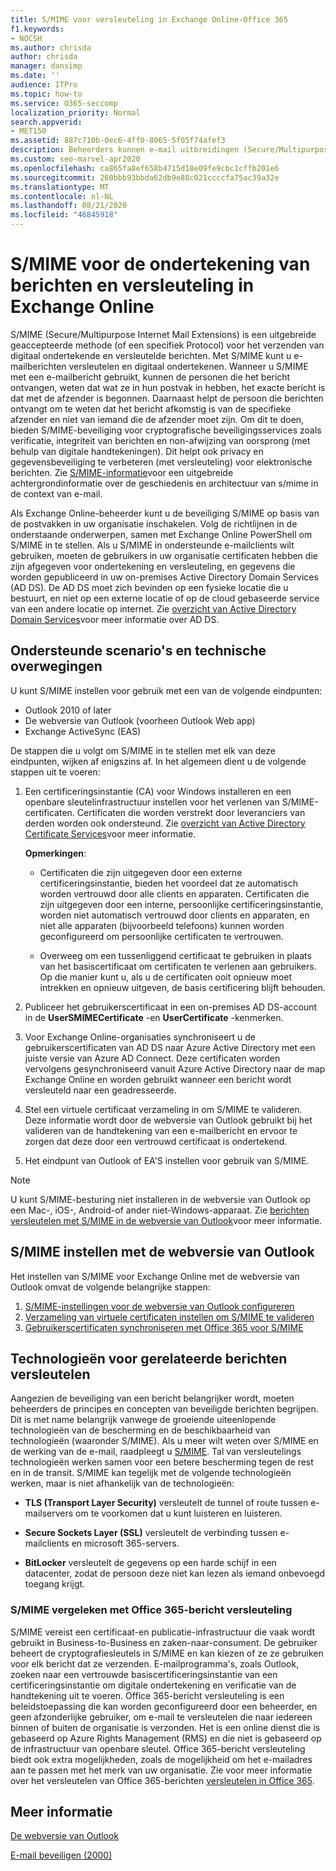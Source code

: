 ```yaml
---
title: S/MIME voor versleuteling in Exchange Online-Office 365
f1.keywords:
- NOCSH
ms.author: chrisda
author: chrisda
manager: dansimp
ms.date: ''
audience: ITPro
ms.topic: how-to
ms.service: O365-seccomp
localization_priority: Normal
search.appverid:
- MET150
ms.assetid: 887c710b-0ec6-4ff0-8065-5f05f74afef3
description: Beheerders kunnen e-mail uitbreidingen (Secure/Multipurpose Internet Mail Extensions) in Exchange Online leren gebruiken voor het versleutelen van e-mailberichten en deze digitaal ondertekenen.
ms.custom: seo-marvel-apr2020
ms.openlocfilehash: ca865fa8ef658b4715d18e09fe9cbc1cffb201e6
ms.sourcegitcommit: 260bbb93bbda62db9e88c021ccccfa75ac39a32e
ms.translationtype: MT
ms.contentlocale: nl-NL
ms.lasthandoff: 08/21/2020
ms.locfileid: "46845918"
---
```

# <a name="smime-for-message-signing-and-encryption-in-exchange-online"></a>S/MIME voor de ondertekening van berichten en versleuteling in Exchange Online

S/MIME (Secure/Multipurpose Internet Mail Extensions) is een uitgebreide geaccepteerde methode (of een specifiek Protocol) voor het verzenden van digitaal ondertekende en versleutelde berichten. Met S/MIME kunt u e-mailberichten versleutelen en digitaal ondertekenen. Wanneer u S/MIME met een e-mailbericht gebruikt, kunnen de personen die het bericht ontvangen, weten dat wat ze in hun postvak in hebben, het exacte bericht is dat met de afzender is begonnen. Daarnaast helpt de persoon die berichten ontvangt om te weten dat het bericht afkomstig is van de specifieke afzender en niet van iemand die de afzender moet zijn. Om dit te doen, bieden S/MIME-beveiliging voor cryptografische beveiligingsservices zoals verificatie, integriteit van berichten en non-afwijzing van oorsprong (met behulp van digitale handtekeningen). Dit helpt ook privacy en gegevensbeveiliging te verbeteren (met versleuteling) voor elektronische berichten. Zie [S/MIME-informatie](https://docs.microsoft.com/previous-versions/tn-archive/aa995740(v=exchg.65))voor een uitgebreide achtergrondinformatie over de geschiedenis en architectuur van s/mime in de context van e-mail.

Als Exchange Online-beheerder kunt u de beveiliging S/MIME op basis van de postvakken in uw organisatie inschakelen. Volg de richtlijnen in de onderstaande onderwerpen, samen met Exchange Online PowerShell om S/MIME in te stellen. Als u S/MIME in ondersteunde e-mailclients wilt gebruiken, moeten de gebruikers in uw organisatie certificaten hebben die zijn afgegeven voor ondertekening en versleuteling, en gegevens die worden gepubliceerd in uw on-premises Active Directory Domain Services (AD DS). De AD DS moet zich bevinden op een fysieke locatie die u bestuurt, en niet op een externe locatie of op de cloud gebaseerde service van een andere locatie op internet. Zie [overzicht van Active Directory Domain Services](https://docs.microsoft.com/windows-server/identity/ad-ds/get-started/virtual-dc/active-directory-domain-services-overview)voor meer informatie over AD DS.

## <a name="supported-scenarios-and-technical-considerations"></a>Ondersteunde scenario's en technische overwegingen

U kunt S/MIME instellen voor gebruik met een van de volgende eindpunten:

- Outlook 2010 of later
- De webversie van Outlook (voorheen Outlook Web app)
- Exchange ActiveSync (EAS)

De stappen die u volgt om S/MIME in te stellen met elk van deze eindpunten, wijken af enigszins af. In het algemeen dient u de volgende stappen uit te voeren:

1. Een certificeringsinstantie (CA) voor Windows installeren en een openbare sleutelinfrastructuur instellen voor het verlenen van S/MIME-certificaten. Certificaten die worden verstrekt door leveranciers van derden worden ook ondersteund. Zie [overzicht van Active Directory Certificate Services](https://docs.microsoft.com/previous-versions/windows/it-pro/windows-server-2012-r2-and-2012/hh831740(v=ws.11))voor meer informatie.

   **Opmerkingen**:

   - Certificaten die zijn uitgegeven door een externe certificeringsinstantie, bieden het voordeel dat ze automatisch worden vertrouwd door alle clients en apparaten. Certificaten die zijn uitgegeven door een interne, persoonlijke certificeringsinstantie, worden niet automatisch vertrouwd door clients en apparaten, en niet alle apparaten (bijvoorbeeld telefoons) kunnen worden geconfigureerd om persoonlijke certificaten te vertrouwen.

   - Overweeg om een tussenliggend certificaat te gebruiken in plaats van het basiscertificaat om certificaten te verlenen aan gebruikers. Op die manier kunt u, als u de certificaten ooit opnieuw moet intrekken en opnieuw uitgeven, de basis certificering blijft behouden.

2. Publiceer het gebruikerscertificaat in een on-premises AD DS-account in de **UserSMIMECertificate** -en **UserCertificate** -kenmerken.

3. Voor Exchange Online-organisaties synchroniseert u de gebruikerscertificaten van AD DS naar Azure Active Directory met een juiste versie van Azure AD Connect. Deze certificaten worden vervolgens gesynchroniseerd vanuit Azure Active Directory naar de map Exchange Online en worden gebruikt wanneer een bericht wordt versleuteld naar een geadresseerde.

4. Stel een virtuele certificaat verzameling in om S/MIME te valideren. Deze informatie wordt door de webversie van Outlook gebruikt bij het valideren van de handtekening van een e-mailbericht en ervoor te zorgen dat deze door een vertrouwd certificaat is ondertekend.

5. Het eindpunt van Outlook of EA'S instellen voor gebruik van S/MIME.

> [!NOTE]
> U kunt S/MIME-besturing niet installeren in de webversie van Outlook op een Mac-, iOS-, Android-of ander niet-Windows-apparaat. Zie [berichten versleutelen met S/MIME in de webversie van Outlook](https://support.microsoft.com/office/878c79fc-7088-4b39-966f-14512658f480)voor meer informatie.

## <a name="setup-smime-with-outlook-on-the-web"></a>S/MIME instellen met de webversie van Outlook

Het instellen van S/MIME voor Exchange Online met de webversie van Outlook omvat de volgende belangrijke stappen:

1. [S/MIME-instellingen voor de webversie van Outlook configureren](configure-s-mime-settings-for-outlook-web-app.md)
2. [Verzameling van virtuele certificaten instellen om S/MIME te valideren](set-up-virtual-certificate-collection-to-validate-s-mime.md)
3. [Gebruikerscertificaten synchroniseren met Office 365 voor S/MIME](sync-user-certificates-to-office-365-for-s-mime.md)

## <a name="related-message-encryption-technologies"></a>Technologieën voor gerelateerde berichten versleutelen

Aangezien de beveiliging van een bericht belangrijker wordt, moeten beheerders de principes en concepten van beveiligde berichten begrijpen. Dit is met name belangrijk vanwege de groeiende uiteenlopende technologieën van de bescherming en de beschikbaarheid van technologieën (waaronder S/MIME). Als u meer wilt weten over S/MIME en de werking van de e-mail, raadpleegt u [S/MIME](https://docs.microsoft.com/previous-versions/tn-archive/aa995740(v=exchg.65)). Tal van versleutelings technologieën werken samen voor een betere bescherming tegen de rest en in de transit. S/MIME kan tegelijk met de volgende technologieën werken, maar is niet afhankelijk van de technologieën:

- **TLS (Transport Layer Security)** versleutelt de tunnel of route tussen e-mailservers om te voorkomen dat u kunt luisteren en luisteren.

- **Secure Sockets Layer (SSL)** versleutelt de verbinding tussen e-mailclients en microsoft 365-servers.

- **BitLocker** versleutelt de gegevens op een harde schijf in een datacenter, zodat de persoon deze niet kan lezen als iemand onbevoegd toegang krijgt.

### <a name="smime-compared-with-office-365-message-encryption"></a>S/MIME vergeleken met Office 365-bericht versleuteling

S/MIME vereist een certificaat-en publicatie-infrastructuur die vaak wordt gebruikt in Business-to-Business en zaken-naar-consument. De gebruiker beheert de cryptografiesleutels in S/MIME en kan kiezen of ze ze gebruiken voor elk bericht dat ze verzenden. E-mailprogramma's, zoals Outlook, zoeken naar een vertrouwde basiscertificeringsinstantie van een certificeringsinstantie om digitale ondertekening en verificatie van de handtekening uit te voeren. Office 365-bericht versleuteling is een beleidstoepassing die kan worden geconfigureerd door een beheerder, en geen afzonderlijke gebruiker, om e-mail te versleutelen die naar iedereen binnen of buiten de organisatie is verzonden. Het is een online dienst die is gebaseerd op Azure Rights Management (RMS) en die niet is gebaseerd op de infrastructuur van openbare sleutel. Office 365-bericht versleuteling biedt ook extra mogelijkheden, zoals de mogelijkheid om het e-mailadres aan te passen met het merk van uw organisatie. Zie voor meer informatie over het versleutelen van Office 365-berichten [versleutelen in Office 365](https://docs.microsoft.com/microsoft-365/compliance/encryption).

## <a name="more-information"></a>Meer informatie

[De webversie van Outlook](https://docs.microsoft.com/exchange/exchange-admin-center)

[E-mail beveiligen (2000)](https://docs.microsoft.com/previous-versions/windows/it-pro/windows-2000-server/cc962043(v=technet.10))
